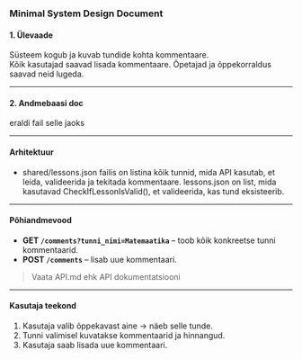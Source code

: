 ### **Minimal System Design Document**

#### **1. Ülevaade**

Süsteem kogub ja kuvab tundide kohta kommentaare.  
Kõik kasutajad saavad lisada kommentaare. Õpetajad ja õppekorraldus saavad neid lugeda.

---

#### **2. Andmebaasi doc**
eraldi fail selle jaoks

---

#### **Arhitektuur**

- shared/lessons.json failis on listina kõik tunnid, mida API kasutab, et leida, valideerida ja tekitada kommentaare. 
lessons.json on list, mida kasutavad CheckIfLessonIsValid(), et valideerida, kas tund eksisteerib.

---

#### **Põhiandmevood**

- **GET `/comments?tunni_nimi=Matemaatika`** – toob kõik konkreetse tunni kommentaarid.
- **POST `/comments`** – lisab uue kommentaari.

> Vaata API.md ehk API dokumentatsiooni

---

#### **Kasutaja teekond**

1. Kasutaja valib õppekavast aine → näeb selle tunde.
2. Tunni valimisel kuvatakse kommentaarid ja hinnangud.
3. Kasutaja saab lisada uue kommentaari.

